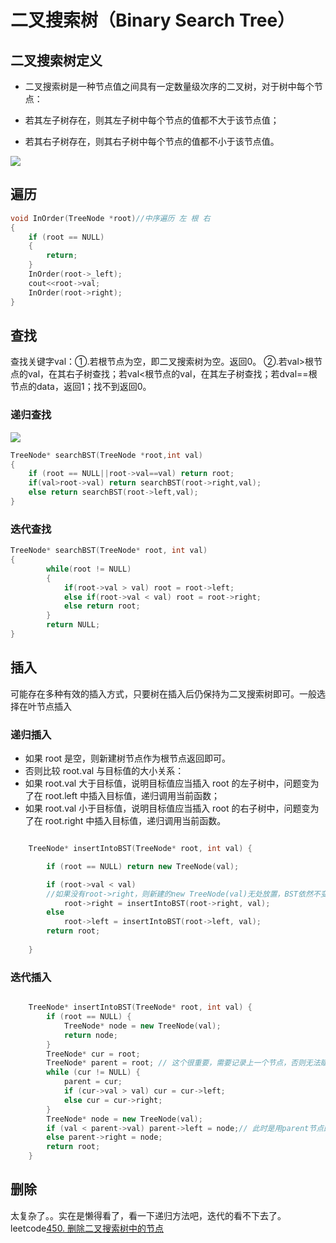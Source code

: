 
# 二叉搜索树（Binary Search Tree）

## 二叉搜索树定义

- 二叉搜索树是一种节点值之间具有一定数量级次序的二叉树，对于树中每个节点：

- 若其左子树存在，则其左子树中每个节点的值都不大于该节点值；
- 若其右子树存在，则其右子树中每个节点的值都不小于该节点值。


![](https://upload-images.jianshu.io/upload_images/9738807-6b37320f910e1fb7.png?imageMogr2/auto-orient/strip|imageView2/2/w/311/format/webp)


## 遍历

```C++
void InOrder(TreeNode *root)//中序遍历 左 根 右
{
    if (root == NULL)
    {
        return;
    }
    InOrder(root->_left);
    cout<<root->val;
    InOrder(root->right);
}

```

## 查找
查找关键字val：①.若根节点为空，即二叉搜索树为空。返回0。
②.若val>根节点的val，在其右子树查找；若val<根节点的val，在其左子树查找；若dval==根节点的data，返回1；找不到返回0。

### 递归查找

![](https://img-blog.csdnimg.cn/20190310152155319.png?x-oss-process=image/watermark,type_ZmFuZ3poZW5naGVpdGk,shadow_10,text_aHR0cHM6Ly9ibG9nLmNzZG4ubmV0L2dvbmdqaWFuYm8xOTky,size_16,color_FFFFFF,t_70)
```C++
TreeNode* searchBST(TreeNode *root,int val)
{
    if (root == NULL||root->val==val) return root;
    if(val>root->val) return searchBST(root->right,val);
    else return searchBST(root->left,val);
}
```


### 迭代查找
```c++
TreeNode* searchBST(TreeNode* root, int val) 
{
        while(root != NULL)
        {
            if(root->val > val) root = root->left;
            else if(root->val < val) root = root->right;
            else return root;           
        }
        return NULL;
}
```

## 插入
可能存在多种有效的插入方式，只要树在插入后仍保持为二叉搜索树即可。一般选择在叶节点插入

### 递归插入

- 如果 root 是空，则新建树节点作为根节点返回即可。
- 否则比较 root.val 与目标值的大小关系：
- 如果 root.val 大于目标值，说明目标值应当插入 root 的左子树中，问题变为了在 root.left 中插入目标值，递归调用当前函数；
- 如果 root.val 小于目标值，说明目标值应当插入 root 的右子树中，问题变为了在 root.right 中插入目标值，递归调用当前函数。


```C++

    TreeNode* insertIntoBST(TreeNode* root, int val) {

        if (root == NULL) return new TreeNode(val);

        if (root->val < val) 
        //如果没有root->right，则新建的new TreeNode(val)无处放置，BST依然不变，所以要建立root->right =，接住新的node
            root->right = insertIntoBST(root->right, val);
        else 
            root->left = insertIntoBST(root->left, val);
        return root;
        
    }

```


### 迭代插入

```C++

    TreeNode* insertIntoBST(TreeNode* root, int val) {
        if (root == NULL) {
            TreeNode* node = new TreeNode(val);
            return node;
        }
        TreeNode* cur = root;
        TreeNode* parent = root; // 这个很重要，需要记录上一个节点，否则无法赋值新节点
        while (cur != NULL) {
            parent = cur;
            if (cur->val > val) cur = cur->left;
            else cur = cur->right;
        }
        TreeNode* node = new TreeNode(val);
        if (val < parent->val) parent->left = node;// 此时是用parent节点的进行赋值
        else parent->right = node;
        return root;
    }

```





## 删除

太复杂了。。实在是懒得看了，看一下递归方法吧，迭代的看不下去了。leetcode[450. 删除二叉搜索树中的节点](https://leetcode-cn.com/problems/delete-node-in-a-bst/)





